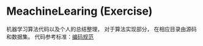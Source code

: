 # MeachineLearing (Exercise)

机器学习算法代码以及个人的总结整理， 对于算法实现部分， 在相应目录由源码和数据集。
代码参考标准：[编码规范](https://github.com/SiYue0211/MeachineLearing-Exercise-)